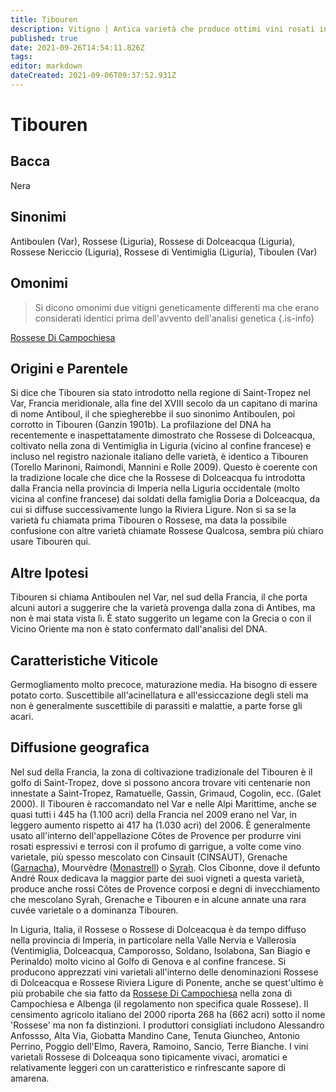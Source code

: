 ```yaml
---
title: Tibouren
description: Vitigno | Antica varietà che produce ottimi vini rosati in Provenza e rossi leggeri oltre il confine in Italia, in Liguria.
published: true
date: 2021-09-26T14:54:11.826Z
tags: 
editor: markdown
dateCreated: 2021-09-06T09:37:52.931Z
---
```


# Tibouren

## Bacca
Nera
## Sinonimi
Antiboulen (Var), Rossese (Liguria), Rossese di Dolceacqua (Liguria), Rossese Nericcio (Liguria), Rossese di Ventimiglia (Liguria), Tiboulen (Var)

## Omonimi
> Si dicono omonimi due vitigni geneticamente differenti ma che erano considerati identici prima dell'avvento dell'analisi genetica
{.is-info}

[Rossese Di Campochiesa](/vitigni/Italia/rossese-di-campochiesa)


## Origini e Parentele

Si dice che Tibouren sia stato introdotto nella regione di Saint-Tropez nel Var, Francia meridionale, alla fine del XVIII secolo da un capitano di marina di nome Antiboul, il che spiegherebbe il suo sinonimo Antiboulen, poi corrotto in Tibouren (Ganzin 1901b). La profilazione del DNA ha recentemente e inaspettatamente dimostrato che Rossese di Dolceacqua, coltivato nella zona di Ventimiglia in Liguria (vicino al confine francese) e incluso nel registro nazionale italiano delle varietà, è identico a Tibouren (Torello Marinoni, Raimondi, Mannini e Rolle 2009). Questo è coerente con la tradizione locale che dice che la Rossese di Dolceacqua fu introdotta dalla Francia nella provincia di Imperia nella Liguria occidentale (molto vicina al confine francese) dai soldati della famiglia Doria a Dolceacqua, da cui si diffuse successivamente lungo la Riviera Ligure. Non si sa se la varietà fu chiamata prima Tibouren o Rossese, ma data la possibile confusione con altre varietà chiamate Rossese Qualcosa, sembra più chiaro usare Tibouren qui.

## Altre Ipotesi

Tibouren si chiama Antiboulen nel Var, nel sud della Francia, il che porta alcuni autori a suggerire che la varietà provenga dalla zona di Antibes, ma non è mai stata vista lì. È stato suggerito un legame con la Grecia o con il Vicino Oriente ma non è stato confermato dall'analisi del DNA.

## Caratteristiche Viticole

Germogliamento molto precoce, maturazione media. Ha bisogno di essere potato corto. Suscettibile all'acinellatura e all'essiccazione degli steli ma non è generalmente suscettibile di parassiti e malattie, a parte forse gli acari.

## Diffusione geografica

Nel sud della Francia, la zona di coltivazione tradizionale del Tibouren è il golfo di Saint-Tropez, dove si possono ancora trovare viti centenarie non innestate a Saint-Tropez, Ramatuelle, Gassin, Grimaud, Cogolin, ecc. (Galet 2000). Il Tibouren è raccomandato nel Var e nelle Alpi Marittime, anche se quasi tutti i 445 ha (1.100 acri) della Francia nel 2009 erano nel Var, in leggero aumento rispetto ai 417 ha (1.030 acri) del 2006. È generalmente usato all'interno dell'appellazione Côtes de Provence per produrre vini rosati espressivi e terrosi con il profumo di garrigue, a volte come vino varietale, più spesso mescolato con Cinsault (CINSAUT), Grenache ([Garnacha](/vitigni/Spagna/garnacha)), Mourvèdre ([Monastrell](/vitigni/monastrell)) o [Syrah](/vitigni/Italia/syrah). Clos Cibonne, dove il defunto André Roux dedicava la maggior parte dei suoi vigneti a questa varietà, produce anche rossi Côtes de Provence corposi e degni di invecchiamento che mescolano Syrah, Grenache e Tibouren e in alcune annate una rara cuvée varietale o a dominanza Tibouren.

In Liguria, Italia, il Rossese o Rossese di Dolceacqua è da tempo diffuso nella provincia di Imperia, in particolare nella Valle Nervia e Vallerosia (Ventimiglia, Dolceacqua, Camporosso, Soldano, Isolabona, San Biagio e Perinaldo) molto vicino al Golfo di Genova e al confine francese. Si producono apprezzati vini varietali all'interno delle denominazioni Rossese di Dolceacqua e Rossese Riviera Ligure di Ponente, anche se quest'ultimo è più probabile che sia fatto da [Rossese Di Campochiesa](/vitigni/Italia/rossese-di-campochiesa) nella zona di Campochiesa e Albenga (il regolamento non specifica quale Rossese). Il censimento agricolo italiano del 2000 riporta 268 ha (662 acri) sotto il nome 'Rossese' ma non fa distinzioni. I produttori consigliati includono Alessandro Anfossso, Alta Via, Giobatta Mandino Cane, Tenuta Giuncheo, Antonio Perrino, Poggio dell'Elmo, Ravera, Ramoino, Sancio, Terre Bianche. I vini varietali Rossese di Dolceaqua sono tipicamente vivaci, aromatici e relativamente leggeri con un caratteristico e rinfrescante sapore di amarena.